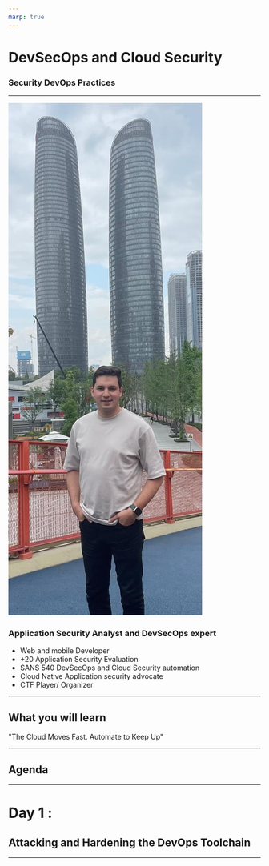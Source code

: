 ```yaml
---
marp: true
---
```

<!--
theme: gaia
paginate: true
header: '**DevSecOps and Cloud security automation**'
footer: 'A.SAAD'
-->


<!-- _class: lead -->
# DevSecOps and Cloud Security

### Security DevOps Practices
---
![bg left:25%](./img/me.jpeg)

### Application Security Analyst and DevSecOps expert
- Web and mobile Developer
- +20 Application Security Evaluation
- SANS 540 DevSecOps and Cloud Security automation
- Cloud Native Application security advocate
- CTF Player/ Organizer

---

## What you will learn
"The Cloud Moves Fast. Automate to Keep Up"

---
## Agenda

---
<!-- _class: lead -->
# Day 1 : 
## Attacking and Hardening the DevOps Toolchain

---
